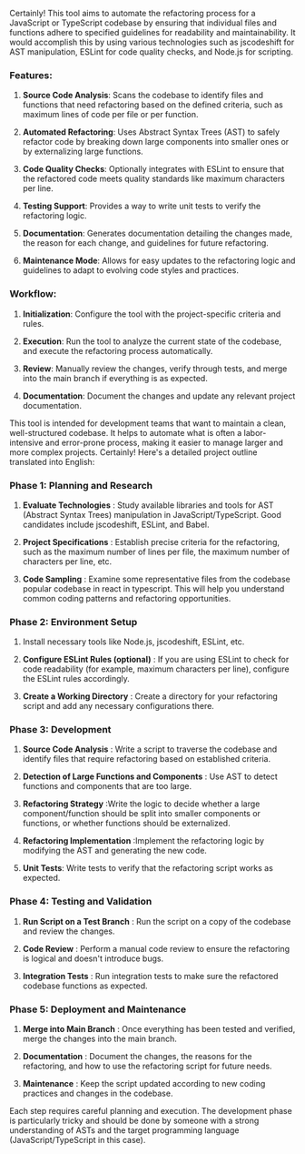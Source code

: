 Certainly! This tool aims to automate the refactoring process for a JavaScript or TypeScript codebase by ensuring that individual files and functions adhere to specified guidelines for readability and maintainability. It would accomplish this by using various technologies such as jscodeshift for AST manipulation, ESLint for code quality checks, and Node.js for scripting.

### Features:

1. **Source Code Analysis**: Scans the codebase to identify files and functions that need refactoring based on the defined criteria, such as maximum lines of code per file or per function.

2. **Automated Refactoring**: Uses Abstract Syntax Trees (AST) to safely refactor code by breaking down large components into smaller ones or by externalizing large functions.

3. **Code Quality Checks**: Optionally integrates with ESLint to ensure that the refactored code meets quality standards like maximum characters per line.

4. **Testing Support**: Provides a way to write unit tests to verify the refactoring logic.

5. **Documentation**: Generates documentation detailing the changes made, the reason for each change, and guidelines for future refactoring.

6. **Maintenance Mode**: Allows for easy updates to the refactoring logic and guidelines to adapt to evolving code styles and practices.

### Workflow:

1. **Initialization**: Configure the tool with the project-specific criteria and rules.

2. **Execution**: Run the tool to analyze the current state of the codebase, and execute the refactoring process automatically.

3. **Review**: Manually review the changes, verify through tests, and merge into the main branch if everything is as expected.

4. **Documentation**: Document the changes and update any relevant project documentation.

This tool is intended for development teams that want to maintain a clean, well-structured codebase. It helps to automate what is often a labor-intensive and error-prone process, making it easier to manage larger and more complex projects.  Certainly! Here's a detailed project outline translated into English:

### Phase 1: Planning and Research

1. **Evaluate Technologies**  : Study available libraries and tools for AST (Abstract Syntax Trees) manipulation in JavaScript/TypeScript. Good candidates include jscodeshift, ESLint, and Babel.

2. **Project Specifications**  : Establish precise criteria for the refactoring, such as the maximum number of lines per file, the maximum number of characters per line, etc.

3. **Code Sampling**  : Examine some representative files from the codebase popular codebase in react in typescript. This will help you understand common coding patterns and refactoring opportunities.

### Phase 2: Environment Setup

1. Install necessary tools like Node.js, jscodeshift, ESLint, etc.

2. **Configure ESLint Rules (optional)**  : If you are using ESLint to check for code readability (for example, maximum characters per line), configure the ESLint rules accordingly.

3. **Create a Working Directory**  : Create a directory for your refactoring script and add any necessary configurations there.

### Phase 3: Development

1. **Source Code Analysis** :  Write a script to traverse the codebase and identify files that require refactoring based on established criteria.

2. **Detection of Large Functions and Components** : Use AST to detect functions and components that are too large.

3. **Refactoring Strategy** :Write the logic to decide whether a large component/function should be split into smaller components or functions, or whether functions should be externalized.

4. **Refactoring Implementation** :Implement the refactoring logic by modifying the AST and generating the new code.

5. **Unit Tests**:  Write tests to verify that the refactoring script works as expected.

### Phase 4: Testing and Validation

1. **Run Script on a Test Branch** : Run the script on a copy of the codebase and review the changes.

2. **Code Review** : Perform a manual code review to ensure the refactoring is logical and doesn't introduce bugs.

3. **Integration Tests** : Run integration tests to make sure the refactored codebase functions as expected.

### Phase 5: Deployment and Maintenance

1. **Merge into Main Branch** : Once everything has been tested and verified, merge the changes into the main branch.

2. **Documentation** : Document the changes, the reasons for the refactoring, and how to use the refactoring script for future needs.

3. **Maintenance** : Keep the script updated according to new coding practices and changes in the codebase.

Each step requires careful planning and execution. The development phase is particularly tricky and should be done by someone with a strong understanding of ASTs and the target programming language (JavaScript/TypeScript in this case).
